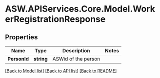 # ASW.APIServices.Core.Model.WorkerRegistrationResponse
## Properties

Name | Type | Description | Notes
------------ | ------------- | ------------- | -------------
**PersonId** | **string** | ASWid of the person | 

[[Back to Model list]](../README.md#documentation-for-models) [[Back to API list]](../README.md#documentation-for-api-endpoints) [[Back to README]](../README.md)

